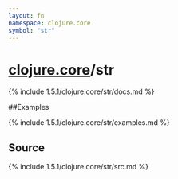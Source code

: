 ```yaml
---
layout: fn
namespace: clojure.core
symbol: "str"
---
```


# [clojure.core](../)/str

{% include 1.5.1/clojure.core/str/docs.md %}

##Examples

{% include 1.5.1/clojure.core/str/examples.md %}
## Source
{% include 1.5.1/clojure.core/str/src.md %}

